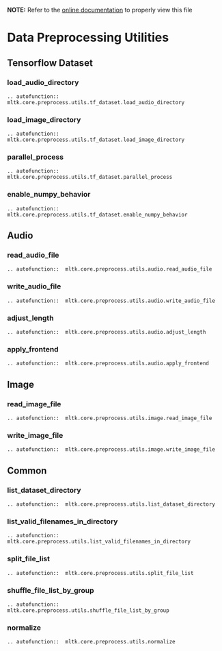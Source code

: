 __NOTE:__ Refer to the [online documentation](https://siliconlabs.github.io/mltk) to properly view this file
# Data Preprocessing Utilities


## Tensorflow Dataset

### load_audio_directory

```{eval-rst}
.. autofunction::  mltk.core.preprocess.utils.tf_dataset.load_audio_directory
```


### load_image_directory

```{eval-rst}
.. autofunction::  mltk.core.preprocess.utils.tf_dataset.load_image_directory
```

### parallel_process

```{eval-rst}
.. autofunction::  mltk.core.preprocess.utils.tf_dataset.parallel_process
```

### enable_numpy_behavior

```{eval-rst}
.. autofunction::  mltk.core.preprocess.utils.tf_dataset.enable_numpy_behavior
```


## Audio

### read_audio_file

```{eval-rst}
.. autofunction::  mltk.core.preprocess.utils.audio.read_audio_file
```

### write_audio_file

```{eval-rst}
.. autofunction::  mltk.core.preprocess.utils.audio.write_audio_file
```

### adjust_length

```{eval-rst}
.. autofunction::  mltk.core.preprocess.utils.audio.adjust_length
```


### apply_frontend

```{eval-rst}
.. autofunction::  mltk.core.preprocess.utils.audio.apply_frontend
```


## Image

### read_image_file

```{eval-rst}
.. autofunction::  mltk.core.preprocess.utils.image.read_image_file
```

### write_image_file

```{eval-rst}
.. autofunction::  mltk.core.preprocess.utils.image.write_image_file
```


## Common

### list_dataset_directory

```{eval-rst}
.. autofunction::  mltk.core.preprocess.utils.list_dataset_directory
```

### list_valid_filenames_in_directory

```{eval-rst}
.. autofunction::  mltk.core.preprocess.utils.list_valid_filenames_in_directory
```


### split_file_list

```{eval-rst}
.. autofunction::  mltk.core.preprocess.utils.split_file_list
```

### shuffle_file_list_by_group

```{eval-rst}
.. autofunction::  mltk.core.preprocess.utils.shuffle_file_list_by_group
```

### normalize

```{eval-rst}
.. autofunction::  mltk.core.preprocess.utils.normalize
```